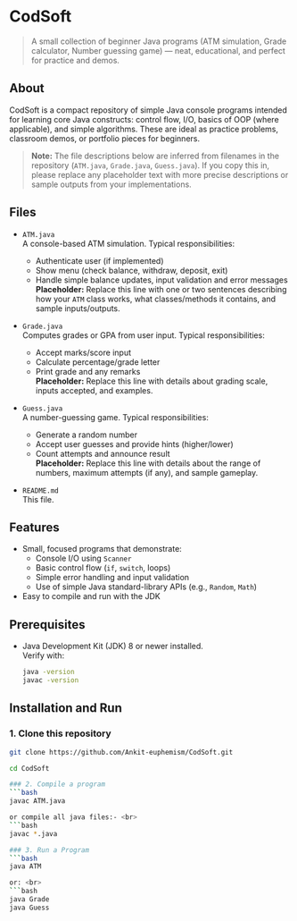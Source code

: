 # CodSoft

> A small collection of beginner Java programs (ATM simulation, Grade calculator, Number guessing game) — neat, educational, and perfect for practice and demos.


## About
CodSoft is a compact repository of simple Java console programs intended for learning core Java constructs: control flow, I/O, basics of OOP (where applicable), and simple algorithms. These are ideal as practice problems, classroom demos, or portfolio pieces for beginners.

> **Note:** The file descriptions below are inferred from filenames in the repository (`ATM.java`, `Grade.java`, `Guess.java`). If you copy this in, please replace any placeholder text with more precise descriptions or sample outputs from your implementations.

## Files
- `ATM.java`  
  A console-based ATM simulation. Typical responsibilities:
  - Authenticate user (if implemented)
  - Show menu (check balance, withdraw, deposit, exit)
  - Handle simple balance updates, input validation and error messages  
  **Placeholder:** Replace this line with one or two sentences describing how your `ATM` class works, what classes/methods it contains, and sample inputs/outputs.

- `Grade.java`  
  Computes grades or GPA from user input. Typical responsibilities:
  - Accept marks/score input
  - Calculate percentage/grade letter
  - Print grade and any remarks  
  **Placeholder:** Replace this line with details about grading scale, inputs accepted, and examples.

- `Guess.java`  
  A number-guessing game. Typical responsibilities:
  - Generate a random number
  - Accept user guesses and provide hints (higher/lower)
  - Count attempts and announce result  
  **Placeholder:** Replace this line with details about the range of numbers, maximum attempts (if any), and sample gameplay.

- `README.md`  
  This file.

## Features
- Small, focused programs that demonstrate:
  - Console I/O using `Scanner`
  - Basic control flow (`if`, `switch`, loops)
  - Simple error handling and input validation
  - Use of simple Java standard-library APIs (e.g., `Random`, `Math`)
- Easy to compile and run with the JDK

## Prerequisites
- Java Development Kit (JDK) 8 or newer installed.  
  Verify with:
  ```bash
  java -version
  javac -version

## Installation and Run

### 1. Clone this repository 
```bash
git clone https://github.com/Ankit-euphemism/CodSoft.git

cd CodSoft

### 2. Compile a program
```bash
javac ATM.java

or compile all java files:- <br>
```bash
javac *.java

### 3. Run a Program
```bash
java ATM 

or: <br>
```bash
java Grade
java Guess 


